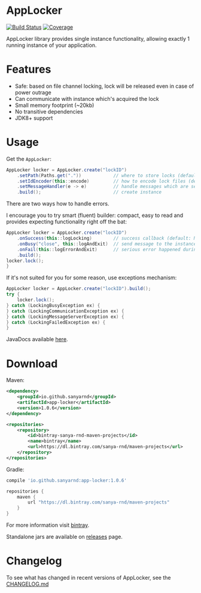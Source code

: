# AppLocker
[![Build Status](https://travis-ci.com/sanyarnd/applocker.svg?branch=master)](https://travis-ci.com/sanyarnd/applocker)
[![Coverage](https://sonarcloud.io/api/project_badges/measure?project=io.github.sanyarnd%3Aapp-locker&metric=coverage)](https://sonarcloud.io/dashboard?id=io.github.sanyarnd%3Aapp-locker)

AppLocker library provides single instance functionality, allowing exactly 1 running instance of your application.

# Features
* Safe: based on file channel locking, lock will be released even in case of power outrage
* Can communicate with instance which's acquired the lock
* Small memory footprint (~20kb) 
* No transitive dependencies
* JDK8+ support

# Usage
Get the `AppLocker`:
```java
AppLocker locker = AppLocker.create("lockID")
    .setPath(Paths.get("."))            // where to store locks (default: ".")
    .setIdEncoder(this::encode)         // how to encode lock files (default: "SHA-1")
    .setMessageHandler(e -> e)          // handle messages which are sent with locker#send or #onBusy (default: NULL)
    .build();                           // create instance 
```

There are two ways how to handle errors.
 
I encourage you to try smart (fluent) builder:
compact, easy to read and provides expecting functionality right off the bat:
```java
AppLocker locker = AppLocker.create("lockID")
    .onSuccess(this::logLocking)        // success callback (default: NULL)
    .onBusy("close", this::logAndExit)  // send message to the instance which currently owns the lock and invoke callback (default: NULL)
    .onFail(this::logErrorAndExit)      // serious error happened during the lock (default: re-throw exception)
    .build();
locker.lock();
}
```

If it's not suited for you for some reason, use exceptions mechanism:
```java
AppLocker locker = AppLocker.create("lockID").build();
try {
    locker.lock();
} catch (LockingBusyException ex) {
} catch (LockingCommunicationException ex) {
} catch (LockingMessageServerException ex) {
} catch (LockingFailedException ex) {
}
```

JavaDocs available [here](https://sanyarnd.github.io/applocker/apidocs/index.html).

# Download
Maven:
```xml
<dependency> 
    <groupId>io.github.sanyarnd</groupId> 
    <artifactId>app-locker</artifactId>
    <version>1.0.6</version>
</dependency>

<repositories>
    <repository>
        <id>bintray-sanya-rnd-maven-projects</id>
        <name>bintray</name>
        <url>https://dl.bintray.com/sanya-rnd/maven-projects</url>
    </repository>
</repositories>
```
Gradle:
```gradle
compile 'io.github.sanyarnd:app-locker:1.0.6'

repositories { 
    maven { 
        url "https://dl.bintray.com/sanya-rnd/maven-projects" 
    } 
}
```
For more information visit [bintray](https://bintray.com/sanya-rnd/maven-projects/applocker).
 
Standalone jars are available on [releases](https://github.com/sanyarnd/applocker/releases) page.


# Changelog
To see what has changed in recent versions of AppLocker, see the [CHANGELOG.md](CHANGELOG.md)
